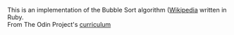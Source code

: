 This is an implementation of the Bubble Sort algorithm ([Wikipedia](https://en.wikipedia.org/wiki/Bubble_sort) written in Ruby.<br />
From The Odin Project's [curriculum](https://www.theodinproject.com/courses/ruby-programming/lessons/advanced-building-blocks)
